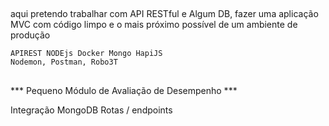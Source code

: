 ##
##
 aqui pretendo trabalhar com API RESTful e Algum DB,
 fazer uma aplicação MVC com código limpo e o mais próximo possível de
 um ambiente de produção

    APIREST NODEjs Docker Mongo HapiJS
    Nodemon, Postman, Robo3T

##

*** Pequeno Módulo de Avaliação de Desempenho ***

Integração MongoDB
Rotas / endpoints


<!-- Item - Cadastro
{
    "ItemID" : 2, 
    "Nome" : "Cumprimento de Prazos 2º trimestre"
}

Retornos conforme recomendação JSON:API ORG
Exemplo retorno do conteúdo criado : 

{
    "data": {
        "type": "Item",
        "id": "5f76212cd40d59211ca5633f",
        "attributes": {
            "ItemID": 4,
            "Nome": "Cumprimento de Prazos 4º trimestre"
        },
        "links": {
            "self": "/api/vi/itens/5f76212cd40d59211ca5633f"
        }
    }
}

statuscode 201 : sucesso -->

##



##


##